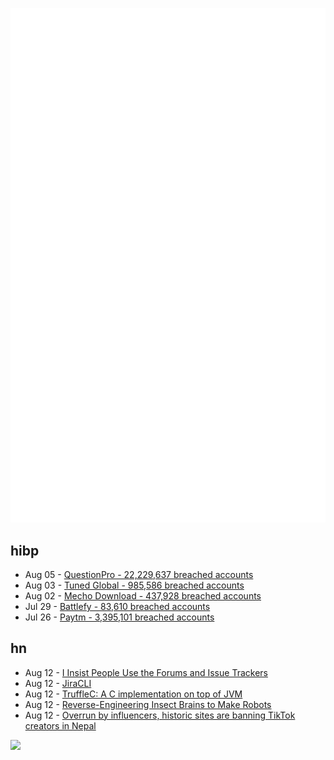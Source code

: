![Metrics](https://raw.githubusercontent.com/phixion/phixion/master/metrics.svg)

## hibp

<!--
for https://github.com/phixion/phixion/blob/main/.github/workflows/feeds.yml
-->
<!--START_SECTION:haveibeenpwnd-->
- Aug 05 - [QuestionPro - 22,229,637 breached accounts](https://haveibeenpwned.com/PwnedWebsites#QuestionPro)
- Aug 03 - [Tuned Global - 985,586 breached accounts](https://haveibeenpwned.com/PwnedWebsites#TunedGlobal)
- Aug 02 - [Mecho Download - 437,928 breached accounts](https://haveibeenpwned.com/PwnedWebsites#MechoDownload)
- Jul 29 - [Battlefy - 83,610 breached accounts](https://haveibeenpwned.com/PwnedWebsites#Battlefy)
- Jul 26 - [Paytm - 3,395,101 breached accounts](https://haveibeenpwned.com/PwnedWebsites#Paytm)
<!--END_SECTION:haveibeenpwnd-->

## hn

<!--
for https://github.com/phixion/phixion/blob/main/.github/workflows/feeds.yml
-->
<!--START_SECTION:hn-->
- Aug 12 - [I Insist People Use the Forums and Issue Trackers](https://www.stoutner.com/why-i-insist-people-use-the-forums-and-issue-trackers/)
- Aug 12 - [JiraCLI](https://github.com/ankitpokhrel/jira-cli)
- Aug 12 - [TruffleC: A C implementation on top of JVM](https://dl.acm.org/doi/10.1145/2647508.2647528)
- Aug 12 - [Reverse-Engineering Insect Brains to Make Robots](https://www.eetimes.com/reverse-engineering-insect-brains-to-make-robots/)
- Aug 12 - [Overrun by influencers, historic sites are banning TikTok creators in Nepal](https://restofworld.org/2022/nepals-historic-sites-banning-tiktok-creators/)
<!--END_SECTION:hn-->

<!--
for https://yhype.me
-->
![](https://hit.yhype.me/github/profile?user_id=13013670)
